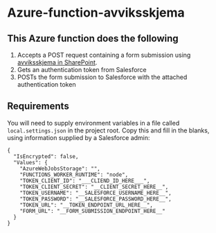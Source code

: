 # Azure-function-avviksskjema

## This Azure function does the following

1. Accepts a POST request containing a form submission using [avviksskjema in SharePoint](https://github.com/navikt/sharepoint-webpart-avviksskjema).
2. Gets an authentication token from Salesforce
3. POSTs the form submission to Salesforce with the attached authentication token

## Requirements

You will need to supply environment variables in a file called `local.settings.json` in the project root. Copy this and fill in the blanks, using information supplied by a Salesforce admin:

```
{
  "IsEncrypted": false,
  "Values": {
    "AzureWebJobsStorage": "",
    "FUNCTIONS_WORKER_RUNTIME": "node",
    "TOKEN_CLIENT_ID": "___CLIEND_ID_HERE___",
    "TOKEN_CLIENT_SECRET": "__CLIENT_SECRET_HERE__",
    "TOKEN_USERNAME": "__SALESFORCE_USERNAME_HERE__",
    "TOKEN_PASSWORD": "__SALESFORCE_PASSWORD_HERE__",
    "TOKEN_URL": "__TOKEN_ENDPOINT_URL_HERE__",
    "FORM_URL": "__FORM_SUBMISSION_ENDPOINT_HERE__"
  }
}
```
